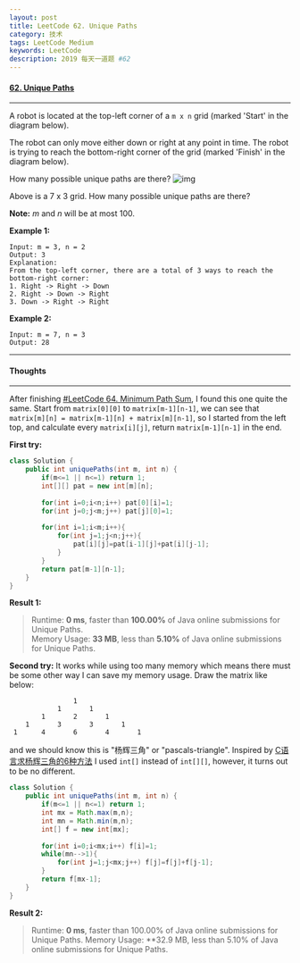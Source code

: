 ```yaml
---
layout: post
title: LeetCode 62. Unique Paths
category: 技术
tags: LeetCode Medium
keywords: LeetCode
description: 2019 每天一道题 #62
---
```


#### [62. Unique Paths](https://leetcode.com/problems/unique-paths/)
---
A robot is located at the top-left corner of a `m x n` grid (marked 'Start' in the diagram below).

The robot can only move either down or right at any point in time. The robot is trying to reach the bottom-right corner of the grid (marked 'Finish' in the diagram below).

How many possible unique paths are there?
![img](https://assets.leetcode.com/uploads/2018/10/22/robot_maze.png)

Above is a 7 x 3 grid. How many possible unique paths are there?

**Note:** *m* and *n* will be at most 100.

**Example 1:**
```
Input: m = 3, n = 2
Output: 3
Explanation:
From the top-left corner, there are a total of 3 ways to reach the bottom-right corner:
1. Right -> Right -> Down
2. Right -> Down -> Right
3. Down -> Right -> Right
```
**Example 2:**
```
Input: m = 7, n = 3
Output: 28
```
---
#### Thoughts
---
After finishing [#LeetCode 64. Minimum Path Sum](http://www.wushifengzi.xyz/2019/09/07/LeetCode-64.html), I found this one quite the same. Start from `matrix[0][0]` to `matrix[m-1][n-1]`, we can see that `matrix[m][n] = matrix[m-1][n] + matrix[m][n-1]`, so I started from the left top, and calculate every `matrix[i][j]`, return `matrix[m-1][n-1]` in the end.

**First try:**
```Java
class Solution {
    public int uniquePaths(int m, int n) {
        if(m<=1 || n<=1) return 1;
        int[][] pat = new int[m][n];
        
        for(int i=0;i<n;i++) pat[0][i]=1;
        for(int j=0;j<m;j++) pat[j][0]=1;
        
        for(int i=1;i<m;i++){
            for(int j=1;j<n;j++){
                pat[i][j]=pat[i-1][j]+pat[i][j-1];
            }
        }
        return pat[m-1][n-1];
    }
}
```

**Result 1:**
> Runtime: **0 ms**, faster than **100.00%** of Java online submissions for Unique Paths.  
Memory Usage: **33 MB**, less than **5.10%** of Java online submissions for Unique Paths.

**Second try:**
It works while using too many memory which means there must be some other way I can save my memory usage. Draw the matrix like below:
```
                1
            1       1
        1       2       1
    1       3       3       1
 1      4       6       4       1
```
and we should know this is "杨辉三角" or "pascals-triangle". Inspired by [C语言求杨辉三角的6种方法](https://wenku.baidu.com/view/6eec459f27d3240c8547ef91.html) I used `int[]` instead of `int[][]`, however, it turns out to be no different.

```Java
class Solution {
    public int uniquePaths(int m, int n) {
        if(m<=1 || n<=1) return 1;
        int mx = Math.max(m,n);
        int mn = Math.min(m,n);
        int[] f = new int[mx];
        
        for(int i=0;i<mx;i++) f[i]=1;
        while(mn-->1){
            for(int j=1;j<mx;j++) f[j]=f[j]+f[j-1];
        }
        return f[mx-1];
    }
}
```

**Result 2:**
> Runtime: **0 ms**, faster than 100.00% of Java online submissions for Unique Paths.
Memory Usage: **32.9 MB, less than 5.10% of Java online submissions for Unique Paths.

